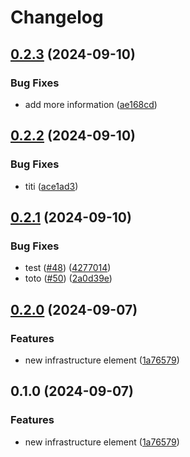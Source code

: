 # Changelog

## [0.2.3](https://github.com/ihommani/workflow-real-example/compare/infra-v0.2.2...infra-v0.2.3) (2024-09-10)


### Bug Fixes

* add more information ([ae168cd](https://github.com/ihommani/workflow-real-example/commit/ae168cd924a9b8daac5f44926f8ced4c46a1fed9))

## [0.2.2](https://github.com/ihommani/workflow-real-example/compare/infra-v0.2.1...infra-v0.2.2) (2024-09-10)


### Bug Fixes

* titi ([ace1ad3](https://github.com/ihommani/workflow-real-example/commit/ace1ad3b5f966899636570ede71f7d4200e2e571))

## [0.2.1](https://github.com/ihommani/workflow-real-example/compare/infra-v0.2.0...infra-v0.2.1) (2024-09-10)


### Bug Fixes

* test ([#48](https://github.com/ihommani/workflow-real-example/issues/48)) ([4277014](https://github.com/ihommani/workflow-real-example/commit/42770144799721fb5a40902d2b688e89babe95ca))
* toto ([#50](https://github.com/ihommani/workflow-real-example/issues/50)) ([2a0d39e](https://github.com/ihommani/workflow-real-example/commit/2a0d39e1d6dd22160ba6a9f780069e07181080d2))

## [0.2.0](https://github.com/ihommani/workflow-real-example/compare/infra-v0.1.0...infra-v0.2.0) (2024-09-07)


### Features

* new infrastructure element ([1a76579](https://github.com/ihommani/workflow-real-example/commit/1a765795a42670073278af6c53e2ff58412dc23b))

## 0.1.0 (2024-09-07)


### Features

* new infrastructure element ([1a76579](https://github.com/ihommani/workflow-real-example/commit/1a765795a42670073278af6c53e2ff58412dc23b))
